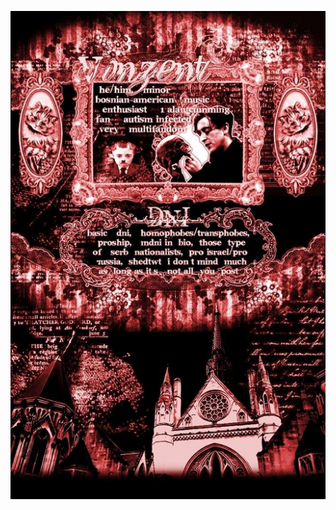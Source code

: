 


![read me](https://github.com/7ermillion/7ermillion/blob/f020c40024bef3a67fa322af65b3a7a3fca9b11e/Image%20(26).jpg)
